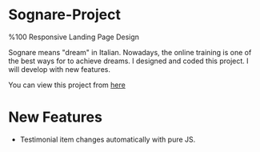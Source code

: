 # Sognare-Project
%100 Responsive Landing Page Design

Sognare means "dream" in Italian. Nowadays, the online training is one of the best ways for to achieve dreams. I designed and coded this project. I will develop with new features.

You can view this project from [here](https://alpercevizz.github.io/Sognare-Project/)

# New Features

- Testimonial item changes automatically with pure JS.
